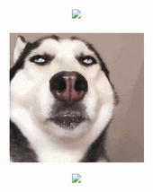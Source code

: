 <!-- 动态打字效果 -->
<h1 align="center">
  <a href="">
    <img src="https://readme-typing-svg.herokuapp.com/?lines=console.log(%22Hello%2C%20World!%22);Welcome!&center=true&size=27">
  </a>
</h1>

<!-- 敲代码的图片 -->
<div align="center" ><img order-radius="100px" src="./2.gif"/></div>
<br>

<div align="center"> <img height="137px" src="https://github-readme-stats.vercel.app/api?username=fishyyh&hide_title=true&hide_border=true&show_icons=trueline_height=21&text_color=000&icon_color=000&bg_color=0,ea6161,ffc64d,fffc4d,52fa5a&theme=graywhite" /> </div>

